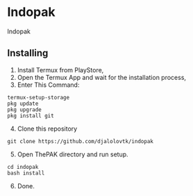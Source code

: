 # Indopak
Indopak
## Installing
1. Install Termux from PlayStore,
2. Open the Termux App and wait for the installation process,
3. Enter This Command:
```
termux-setup-storage
pkg update
pkg upgrade
pkg install git
```
4. Clone this repository
```
git clone https://github.com/djalolovtk/indopak
```
5. Open ThePAK directory and run setup.
```
cd indopak
bash install
```
6. Done.
